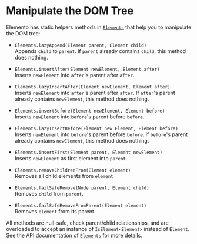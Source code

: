 # Manipulate the DOM Tree

Elemento has static helpers methods in [`Elements`](https://hal.github.io/elemento/apidocs/org/jboss/elemento/Elements.html) that help you to manipulate the DOM tree:

- `Elements.lazyAppend(Element parent, Element child)`<br/>
  Appends `child` to `parent`. If `parent` already contains `child`, this method does nothing.

- `Elements.insertAfter(Element newElement, Element after)`<br/>
  Inserts `newElement` into `after`'s parent after `after`.

- `Elements.lazyInsertAfter(Element newElement, Element after)`<br/>
  Inserts `newElement` into `after`'s parent after `after`. If `after`'s parent already contains `newElement`, this method does nothing.

- `Elements.insertBefore(Element newElement, Element before)`<br/>
  Inserts `newElement` into `before`'s parent before `before`.

- `Elements.lazyInsertBefore(Element new Element, Element before)`<br/>
  Inserts `newElement` into `before`'s parent before `before`. If `before`'s parent already contains `newElement`, this method does nothing.

- `Elements.insertFirst(Element parent, Element newElement)`<br/>
  Inserts `newElement` as first element into `parent`.

- `Elements.removeChildrenFrom(Element element)`<br/>
  Removes all child elements from `element`

- `Elements.failSafeRemove(Node parent, Element child)`<br/>
  Removes `child` from `parent`.

- `Elements.failSafeRemoveFromParent(Element element)`<br/>
  Removes `element` from its parent.

All methods are null-safe, check parent/child relationships, and are overloaded to accept an instance of `IsElement<Element>` instead of `Element`. See the API documentation of [`Elements`](https://hal.github.io/elemento/apidocs/org/jboss/elemento/Elements.html) for more details.
